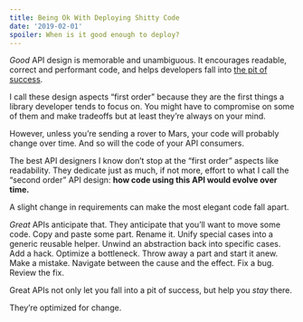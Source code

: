 ```yaml
---
title: Being Ok With Deploying Shitty Code
date: '2019-02-01'
spoiler: When is it good enough to deploy?
---
```


_Good_ API design is memorable and unambiguous. It encourages readable, correct and performant code, and helps developers fall into [the pit of success](https://blog.codinghorror.com/falling-into-the-pit-of-success/).

I call these design aspects “first order” because they are the first things a library developer tends to focus on. You might have to compromise on some of them and make tradeoffs but at least they’re always on your mind.

However, unless you’re sending a rover to Mars, your code will probably change over time. And so will the code of your API consumers.

The best API designers I know don’t stop at the “first order” aspects like readability. They dedicate just as much, if not more, effort to what I call the “second order” API design: **how code using this API would evolve over time.**

A slight change in requirements can make the most elegant code fall apart.

_Great_ APIs anticipate that. They anticipate that you’ll want to move some code. Copy and paste some part. Rename it. Unify special cases into a generic reusable helper. Unwind an abstraction back into specific cases. Add a hack. Optimize a bottleneck. Throw away a part and start it anew. Make a mistake. Navigate between the cause and the effect. Fix a bug. Review the fix.

Great APIs not only let you fall into a pit of success, but help you _stay_ there.

They’re optimized for change.
